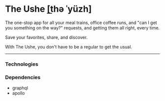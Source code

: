 # The Ushe \[t͟hə ˈyüzh]

The one-stop app for all your meal trains, office coffee runs, and "can I get you something on the way?" requests, and getting them all right, every time.

Save your favorites, share, and discover.

With The Ushe, you don't have to be a regular to get the usual.

------------------------------------

### Technologies

### Dependencies
 - graphql
 - apollo